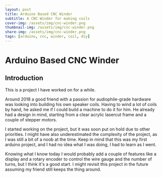 ```yaml
---
layout: post
title: Arduino Based CNC Winder
subtitle: A CNC Winder for making coils
cover-img: /assets/img/cnc-winder.png
thumbnail-img: /assets/img/cnc-winder.png
share-img: /assets/img/cnc-winder.png
tags: [arduino, cnc, winder, coil, diy]
---
```


# Arduino Based CNC Winder

## Introduction

This is a project I have worked on for a while. 

Around 2018 a good friend with a passion for audiophile-grade hardware was looking into building his own speaker coils. Having to wind a lot of coils by hand, he asked me if I could build a machine to do it for him. He already had a design in mind, starting from a clear acrylic lasercut frame and a couple of stepper motors.

I started working on the project, but it was soon put on hold due to other priorities. I might have also underestimated the complexity of the project, as I was still a bit of a noob at the time. Keep in mind that this was my first arduino project, and I had no idea what I was doing, I had to learn as I went.

Knowing what I know today I would probably add a couple of features like a display and a rotary encoder to control the wire gauge and the number of turns, but I think it's a good start. I might revisit this project in the future assuming my friend still keeps the thing around.
